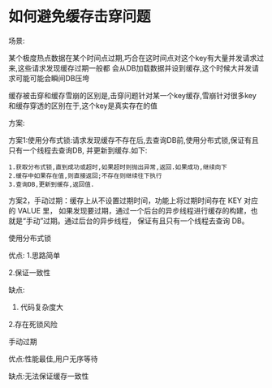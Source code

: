 # 如何避免缓存击穿问题

场景:

某个极度热点数据在某个时间点过期,巧合在这时间点对这个key有大量并发请求过来,这些请求发现缓存过期一般都
会从DB加载数据并设到缓存,这个时候大并发请求可能可能会瞬间DB压垮

缓存被击穿和缓存雪崩的区别是,击穿问题针对某一个key缓存,雪崩针对很多key
和缓存穿透的区别在于,这个key是真实存在的值

方案:

方案1:使用分布式锁:请求发现缓存不存在后,去查询DB前,使用分布式锁,保证有且只有一个线程去查询DB,
	并更新到缓存.如下:
	
	1.获取分布式锁,直到成功或超时,如果超时则抛出异常,返回.如果成功,继续向下
	2.缓存中如果存在值,则直接返回;不存在则继续往下执行
	3.查询DB,更新到缓存,返回值.
	
方案2，手动过期：缓存上从不设置过期时间，功能上将过期时间存在 KEY 对应的 VALUE 里，
如果发现要过期，通过一个后台的异步线程进行缓存的构建，也就是“手动”过期。通过后台的异步线程，
保证有且只有一个线程去查询 DB。
	
使用分布式锁

优点:
1.思路简单

2.保证一致性

缺点:
1. 代码复杂度大

2.存在死锁风险

手动过期

优点:性能最佳,用户无序等待

缺点:无法保证缓存一致性


	
	
	
	
	
	
	
	
	
	
	
	
	
	
	
	
	
	
	
	
	
	
	
	
	
	
	
	
	
	
	
	
	